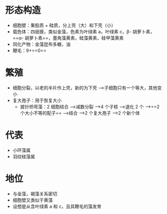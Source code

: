 # 形态构造
- 细胞壁：果胶质 + 硅质，分上壳（大）和下壳（小）
- 载色体：四层膜，类似金藻，色素为叶绿素 a，叶绿素 c，β- 胡萝卜素，==α- 胡萝卜素==，墨角藻黄素，硅藻黄素，硅甲藻黄素
- 同化产物：金藻昆布多糖，油
- 鞭毛：9+==0==
# 繁殖
- 细胞分裂，以老的半片作上壳，新的为下壳 -->子细胞只有一个等大，其他变小
- 复大孢子：用于恢复大小
	- 披针桥弯藻：2 细胞结合 -->减数分裂 -->4 个子核 -->退化 2 个 -->==2 个大小不等的配子== -->结合 -->2 个复大孢子 -->2 个新个体
# 代表
- 小环藻属
- 羽纹硅藻属
# 地位
- 与金藻，褐藻关系密切
- 细胞壁又类似于黄藻
- 设想是从含叶绿素 a 和 c，且具鞭毛的藻发育
